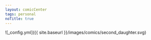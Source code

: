 ```yaml
---
layout: comicCenter
tags: personal
noTitle: true
---
```


![_config.yml]({{ site.baseurl }}/images/comics/second_daughter.svg)

